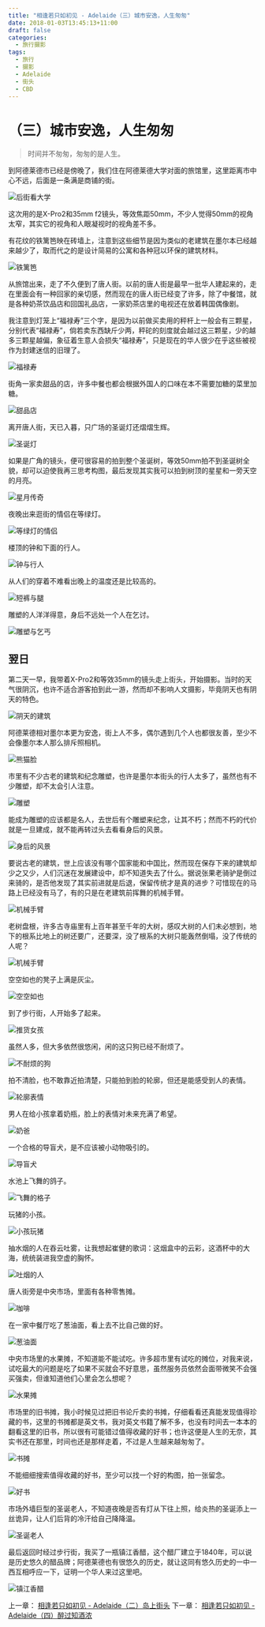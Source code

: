 ```yaml
---
title: "相逢若只如初见 - Adelaide（三）城市安逸，人生匆匆"
date: 2018-01-03T13:45:13+11:00
draft: false
categories:
  - 旅行摄影
tags:
  - 旅行
  - 摄影
  - Adelaide
  - 街头
  - CBD
---
```

# （三）城市安逸，人生匆匆

> 时间并不匆匆，匆匆的是人生。

到阿德莱德市已经是傍晚了，我们住在阿德莱德大学对面的旅馆里，这里距离市中心不远，后面是一条满是商铺的街。

![后街看大学][city-1]

这次用的是X-Pro2和35mm f2镜头，等效焦距50mm，不少人觉得50mm的视角太窄，其实它的视角和人眼凝视时的视角差不多。

有花纹的铁篱笆映在砖墙上，注意到这些细节是因为类似的老建筑在墨尔本已经越来越少了，取而代之的是设计简易的公寓和各种冠以环保的建筑材料。

![铁篱笆][city-2]

从旅馆出来，走了不久便到了唐人街。以前的唐人街是最早一批华人建起来的，走在里面会有一种回家的亲切感，然而现在的唐人街已经变了许多，除了中餐馆，就是各种奶茶饮品店和回国礼品店，一家奶茶店里的电视还在放着韩国偶像剧。

我注意到灯笼上“福禄寿”三个字，是因为以前做买卖用的秤杆上一般会有三颗星，分别代表“福禄寿”，倘若卖东西缺斤少两，秤砣的刻度就会越过这三颗星，少的越多三颗星越偏，象征着生意人会损失“福禄寿”，只是现在的华人很少在乎这些被视作为封建迷信的旧理了。

![福禄寿][city-3]

街角一家卖甜品的店，许多中餐也都会根据外国人的口味在本不需要加糖的菜里加糖。

![甜品店][city-4]

离开唐人街，天已入暮，只广场的圣诞灯还熠熠生辉。

![圣诞灯][city-5]

如果是广角的镜头，便可很容易的拍到整个圣诞树，等效50mm拍不到圣诞树全貌，却可以迫使我再三思考构图，最后发现其实我可以拍到树顶的星星和一旁天空的月亮。

![星月传奇][city-6]

夜晚出来逛街的情侣在等绿灯。

![等绿灯的情侣][city-7]

楼顶的钟和下面的行人。

![钟与行人][city-8]

从人们的穿着不难看出晚上的温度还是比较高的。

![短裤与腿][city-9]

雕塑的人洋洋得意，身后不远处一个人在乞讨。

![雕塑与乞丐][city-10]

## 翌日

第二天一早，我带着X-Pro2和等效35mm的镜头走上街头，开始摄影。当时的天气很阴沉，也许不适合游客拍到此一游，然而却不影响人文摄影，毕竟阴天也有阴天的特色。

![阴天的建筑][city-11]

阿德莱德相对墨尔本更为安逸，街上人不多，偶尔遇到几个人也都很友善，至少不会像墨尔本人那么排斥照相机。

![熊猫脸][city-12]

市里有不少古老的建筑和纪念雕塑，也许是墨尔本街头的行人太多了，虽然也有不少雕塑，却不太会引人注意。

![雕塑][city-13]

能成为雕塑的应该都是名人，去世后有个雕塑来纪念，让其不朽；然而不朽的代价就是一旦建成，就不能再转过头去看看身后的风景。

![身后的风景][city-14]

要说古老的建筑，世上应该没有哪个国家能和中国比，然而现在保存下来的建筑却少之又少，人们沉迷在发展建设中，却不知道失去了什么。据说张果老骑驴是倒过来骑的，是否他发现了其实前进就是后退，保留传统才是真的进步？可惜现在的马路上已经没有马了，有的只是在老建筑前挥舞的机械手臂。

![机械手臂][city-15]

老树盘根，许多古寺庙里有上百年甚至千年的大树，感叹大树的人们未必想到，地下的根系比地上的树还要广，还要深，没了根系的大树只能轰然倒塌，没了传统的人呢？

![机械手臂][city-16]

空空如也的凳子上满是灰尘。

![空空如也][city-17]

到了步行街，人开始多了起来。

![推货女孩][city-18]

虽然人多，但大多依然很悠闲，闲的这只狗已经不耐烦了。

![不耐烦的狗][city-19]

拍不清脸，也不敢靠近拍清楚，只能拍到脸的轮廓，但还是能感受到人的表情。

![轮廓表情][city-20]

男人在给小孩拿着奶瓶，脸上的表情对未来充满了希望。

![奶爸][city-21]

一个合格的导盲犬，是不应该被小动物吸引的。

![导盲犬][city-22]

水池上飞舞的鸽子。

![飞舞的格子][city-23]

玩猪的小孩。

![小孩玩猪][city-24]

抽水烟的人在吞云吐雾，让我想起崔健的歌词：这烟盒中的云彩，这酒杯中的大海，统统装进我空虚的胸怀。

![吐烟的人][city-25]

唐人街旁是中央市场，里面有各种零售摊。

![咖啡][city-26]

在一家中餐厅吃了葱油面，看上去不比自己做的好。

![葱油面][city-27]

中央市场里的水果摊，不知道能不能试吃。许多超市里有试吃的摊位，对我来说，试吃最大的问题是吃了如果不买就会不好意思，虽然服务员依然会面带微笑不会强买强卖，但谁知道他们心里会怎么想呢？

![水果摊][city-28]

市场里的旧书摊，我小时候见过把旧书论斤卖的书摊，仔细看看还真能发现值得珍藏的书，这里的书摊都是英文书，我对英文书籍了解不多，也没有时间去一本本的翻看这里的旧书，所以很有可能错过值得收藏的好书；也许这便是人生的无奈，其实书还在那里，时间也还是那样走着，不过是人生越来越匆匆了。

![书摊][city-29]

不能细细搜索值得收藏的好书，至少可以找一个好的构图，拍一张留念。

![好书][city-30]

市场外墙巨型的圣诞老人，不知道夜晚是否有灯从下往上照，给炎热的圣诞添上一丝诡异，让人们后背的冷汗给自己降降温。

![圣诞老人][city-31]

最后返回时经过步行街，我买了一瓶镇江香醋，这个醋厂建立于1840年，可以说是历史悠久的醋品牌；阿德莱德也有很悠久的历史，就让这同有悠久历史的一中一西互相呼应一下，证明一个华人来过这里吧。

![镇江香醋][city-32]

上一章： [相逢若只如初见 - Adelaide（二）岛上街头](/cn/article/travelphotographysa/streetonisland/)
下一章： [相逢若只如初见 - Adelaide（四）醉过知酒浓](/cn/article/travelphotographysa/penfold/)

[city-1]: /photos/travelphotographySA/city-1-anno.jpg
[city-2]: /photos/travelphotographySA/city-2-anno.jpg
[city-3]: /photos/travelphotographySA/city-3-anno.jpg
[city-4]: /photos/travelphotographySA/city-4-anno.jpg
[city-5]: /photos/travelphotographySA/city-5-anno.jpg
[city-6]: /photos/travelphotographySA/city-6-anno.jpg
[city-7]: /photos/travelphotographySA/city-7-anno.jpg
[city-8]: /photos/travelphotographySA/city-8-anno.jpg
[city-9]: /photos/travelphotographySA/city-9-anno.jpg
[city-10]: /photos/travelphotographySA/city-10-anno.jpg
[city-11]: /photos/travelphotographySA/city-11-anno.jpg
[city-12]: /photos/travelphotographySA/city-12-anno.jpg
[city-13]: /photos/travelphotographySA/city-13-anno.jpg
[city-14]: /photos/travelphotographySA/city-14-anno.jpg
[city-15]: /photos/travelphotographySA/city-15-anno.jpg
[city-16]: /photos/travelphotographySA/city-16-anno.jpg
[city-17]: /photos/travelphotographySA/city-17-anno.jpg
[city-18]: /photos/travelphotographySA/city-18-anno.jpg
[city-19]: /photos/travelphotographySA/city-19-anno.jpg
[city-20]: /photos/travelphotographySA/city-20-anno.jpg
[city-21]: /photos/travelphotographySA/city-21-anno.jpg
[city-22]: /photos/travelphotographySA/city-22-anno.jpg
[city-23]: /photos/travelphotographySA/city-23-anno.jpg
[city-24]: /photos/travelphotographySA/city-24-anno.jpg
[city-25]: /photos/travelphotographySA/city-25-anno.jpg
[city-26]: /photos/travelphotographySA/city-26-anno.jpg
[city-27]: /photos/travelphotographySA/city-27-anno.jpg
[city-28]: /photos/travelphotographySA/city-28-anno.jpg
[city-29]: /photos/travelphotographySA/city-29-anno.jpg
[city-30]: /photos/travelphotographySA/city-30-anno.jpg
[city-31]: /photos/travelphotographySA/city-31-anno.jpg
[city-32]: /photos/travelphotographySA/city-32-anno.jpg
